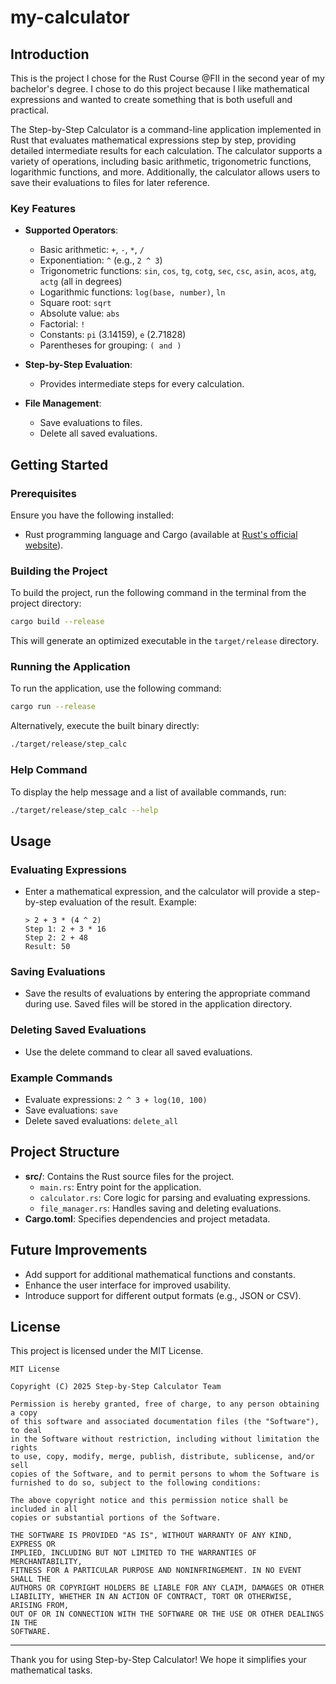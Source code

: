 # my-calculator

## Introduction
This is the project I chose for the Rust Course @FII in the second year of my bachelor's degree. I chose to do this project because I like mathematical expressions and wanted to create something that is both usefull and practical.

The Step-by-Step Calculator is a command-line application implemented in Rust that evaluates mathematical expressions step by step, providing detailed intermediate results for each calculation. The calculator supports a variety of operations, including basic arithmetic, trigonometric functions, logarithmic functions, and more. Additionally, the calculator allows users to save their evaluations to files for later reference.

### Key Features
- **Supported Operators**:
  - Basic arithmetic: `+`, `-`, `*`, `/`
  - Exponentiation: `^` (e.g., `2 ^ 3`)
  - Trigonometric functions: `sin`, `cos`, `tg`, `cotg`, `sec`, `csc`, `asin`, `acos`, `atg`, `actg` (all in degrees)
  - Logarithmic functions: `log(base, number)`, `ln`
  - Square root: `sqrt`
  - Absolute value: `abs`
  - Factorial: `!`
  - Constants: `pi` (3.14159), `e` (2.71828)
  - Parentheses for grouping: `( and )`

- **Step-by-Step Evaluation**:
  - Provides intermediate steps for every calculation.

- **File Management**:
  - Save evaluations to files.
  - Delete all saved evaluations.

## Getting Started

### Prerequisites
Ensure you have the following installed:
- Rust programming language and Cargo (available at [Rust's official website](https://www.rust-lang.org/)).

### Building the Project
To build the project, run the following command in the terminal from the project directory:
```bash
cargo build --release
```
This will generate an optimized executable in the `target/release` directory.

### Running the Application
To run the application, use the following command:
```bash
cargo run --release
```
Alternatively, execute the built binary directly:
```bash
./target/release/step_calc
```

### Help Command
To display the help message and a list of available commands, run:
```bash
./target/release/step_calc --help
```

## Usage
### Evaluating Expressions
- Enter a mathematical expression, and the calculator will provide a step-by-step evaluation of the result.
  Example:
  ```
  > 2 + 3 * (4 ^ 2)
  Step 1: 2 + 3 * 16
  Step 2: 2 + 48
  Result: 50
  ```

### Saving Evaluations
- Save the results of evaluations by entering the appropriate command during use. Saved files will be stored in the application directory.

### Deleting Saved Evaluations
- Use the delete command to clear all saved evaluations.

### Example Commands
- Evaluate expressions: `2 ^ 3 + log(10, 100)`
- Save evaluations: `save`
- Delete saved evaluations: `delete_all`

## Project Structure
- **src/**: Contains the Rust source files for the project.
  - `main.rs`: Entry point for the application.
  - `calculator.rs`: Core logic for parsing and evaluating expressions.
  - `file_manager.rs`: Handles saving and deleting evaluations.
- **Cargo.toml**: Specifies dependencies and project metadata.

## Future Improvements
- Add support for additional mathematical functions and constants.
- Enhance the user interface for improved usability.
- Introduce support for different output formats (e.g., JSON or CSV).

## License
This project is licensed under the MIT License.

```
MIT License

Copyright (C) 2025 Step-by-Step Calculator Team

Permission is hereby granted, free of charge, to any person obtaining a copy
of this software and associated documentation files (the "Software"), to deal
in the Software without restriction, including without limitation the rights
to use, copy, modify, merge, publish, distribute, sublicense, and/or sell
copies of the Software, and to permit persons to whom the Software is
furnished to do so, subject to the following conditions:

The above copyright notice and this permission notice shall be included in all
copies or substantial portions of the Software.

THE SOFTWARE IS PROVIDED "AS IS", WITHOUT WARRANTY OF ANY KIND, EXPRESS OR
IMPLIED, INCLUDING BUT NOT LIMITED TO THE WARRANTIES OF MERCHANTABILITY,
FITNESS FOR A PARTICULAR PURPOSE AND NONINFRINGEMENT. IN NO EVENT SHALL THE
AUTHORS OR COPYRIGHT HOLDERS BE LIABLE FOR ANY CLAIM, DAMAGES OR OTHER
LIABILITY, WHETHER IN AN ACTION OF CONTRACT, TORT OR OTHERWISE, ARISING FROM,
OUT OF OR IN CONNECTION WITH THE SOFTWARE OR THE USE OR OTHER DEALINGS IN THE
SOFTWARE.
```

---
Thank you for using Step-by-Step Calculator! We hope it simplifies your mathematical tasks.


